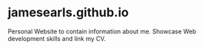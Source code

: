 # jamesearls.github.io
Personal Website to contain information about me.
Showcase Web development skills and link my CV.
